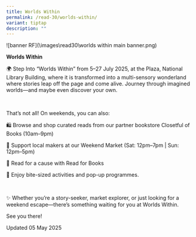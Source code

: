 ```yaml
---
title: Worlds Within
permalink: /read-30/worlds-within/
variant: tiptap
description: ""
---
```

<p>![banner RF](\images\read30\worlds within main banner.png)</p>
<p></p>
<p><strong>Worlds Within</strong>
</p>
<p>🌍 Step Into “Worlds Within” from 5–27 July 2025, at the Plaza, National
Library Building, where it is transformed into a multi-sensory wonderland
where stories leap off the page and come alive. Journey through imagined
worlds—and maybe even discover your own.</p>
<p>&nbsp;</p>
<p>That’s not all! On weekends, you can also:</p>
<p>🛍️ Browse and shop curated reads from our partner bookstore Closetful
of Books (10am–9pm)</p>
<p>🛒 Support local makers at our Weekend Market (Sat: 12pm–7pm | Sun: 12pm–5pm)</p>
<p>📖 Read for a cause with Read for Books</p>
<p>🎉 Enjoy bite-sized activities and pop-up programmes.</p>
<p>&nbsp;</p>
<p>✨ Whether you’re a story-seeker, market explorer, or just looking for
a weekend escape—there’s something waiting for you at Worlds Within.</p>
<p></p>
<p>See you there!</p>
<p></p>
<p></p>
<p>Updated 05 May 2025</p>